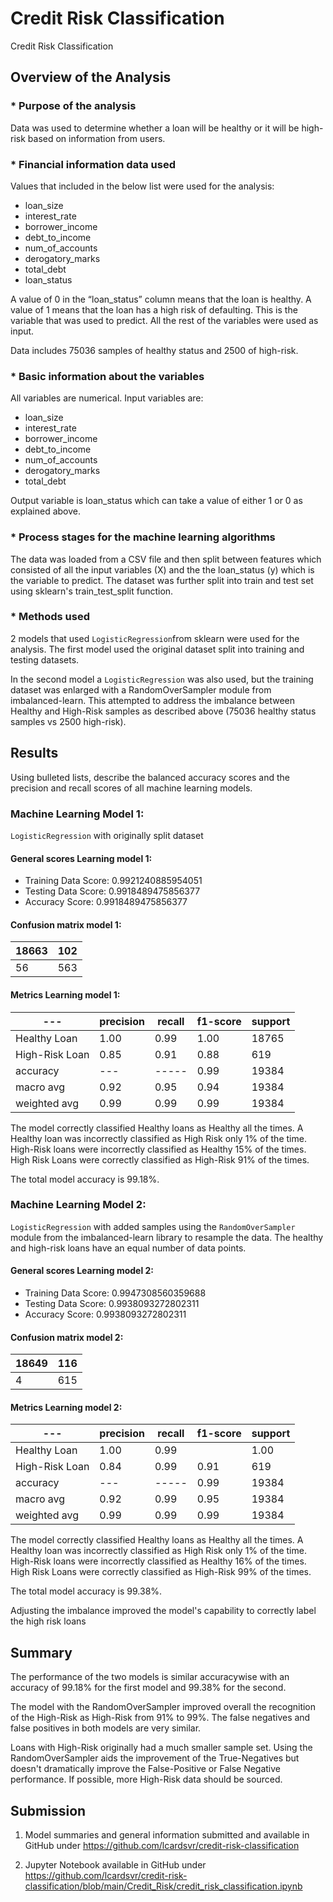 # Credit Risk Classification
Credit Risk Classification


## Overview of the Analysis


### * Purpose of the analysis

Data was used to determine whether a loan will be healthy or it will be high-risk based on information from users.

### * Financial information data used

Values that included in the below list were used for the analysis:

- loan_size 
- interest_rate
- borrower_income
- debt_to_income
- num_of_accounts
- derogatory_marks
- total_debt
- loan_status

A value of 0 in the “loan_status” column means that the loan is healthy. A value of 1 means that the loan has a high risk of defaulting. This is the variable that was used to predict. All the rest of the variables were used as input.

Data includes 75036 samples of healthy status and 2500 of high-risk.

### * Basic information about the variables 

All variables are numerical. Input variables are:

- loan_size 
- interest_rate
- borrower_income
- debt_to_income
- num_of_accounts
- derogatory_marks
- total_debt

Output variable is loan_status which can take a value of either 1 or 0 as explained above.

### * Process stages for the machine learning algorithms 

The data was loaded from a CSV file and then split between features which consisted of all the input variables (X) and the the loan_status (y) which is the variable to predict. The dataset was further split into train and test set using sklearn's train_test_split function.


### * Methods used

2 models that used `LogisticRegression`from sklearn were used for the analysis. The first model used the original dataset split into training and testing datasets.

In the second model a `LogisticRegression` was also used, but the training dataset was enlarged with a RandomOverSampler module from imbalanced-learn. This attempted to address the imbalance between Healthy and High-Risk samples as described above (75036 healthy status samples vs 2500 high-risk).

## Results

Using bulleted lists, describe the balanced accuracy scores and the precision and recall scores of all machine learning models.

### Machine Learning Model 1:

`LogisticRegression` with originally split dataset

#### General scores Learning model 1:

- Training Data Score: 0.9921240885954051
- Testing Data Score: 0.9918489475856377
- Accuracy Score: 0.9918489475856377

#### Confusion matrix model 1:

|18663|   102|
|--- | ---|
|56|563|


#### Metrics Learning model 1:

| ---|               precision   | recall  | f1-score  | support |
|----|---------      | ----------|----     | ---       |
|  Healthy Loan |      1.00  |    0.99 |     1.00 |    18765|
|High-Risk Loan  |     0.85  |    0.91  |    0.88 |      619|
 |     accuracy   |---|-----|               0.99   |  19384 |
 |    macro avg |      0.92|      0.95|      0.94|     19384 |
 | weighted avg |      0.99 |     0.99  |    0.99  |   19384|

The model correctly classified Healthy loans as Healthy all the times. A Healthy loan was incorrectly classified as High Risk only 1% of the time. High-Risk loans were incorrectly classified as Healthy 15% of the times. High Risk Loans were correctly classified as High-Risk 91% of the times. 

The total model accuracy is 99.18%. 


### Machine Learning Model 2:

`LogisticRegression` with added samples using the `RandomOverSampler` module from the imbalanced-learn library to resample the data. The healthy and high-risk loans have an equal number of data points. 

#### General scores Learning model 2:

- Training Data Score: 0.9947308560359688
- Testing Data Score: 0.9938093272802311
- Accuracy Score: 0.9938093272802311

#### Confusion matrix model 2:

|18649|   116|
|--- | ---|
|4|   615|

#### Metrics Learning model 2:

| ---|               precision   | recall  | f1-score  | support |
|----|---------      | ----------|----     | ---       |
|Healthy Loan       |1.00      |0.99|      |1.00 |    18765|
|High-Risk Loan |      0.84     | 0.99     | 0.91 |     619|
| accuracy |---|-----|                0.99  |   19384|
|macro avg |     0.92   |   0.99 |     0.95  |   19384|
| weighted avg|       0.99 |     0.99 |     0.99 |    19384|

The model correctly classified Healthy loans as Healthy all the times. A Healthy loan was incorrectly classified as High Risk only 1% of the time. High-Risk loans were incorrectly classified as Healthy 16% of the times. High Risk Loans were correctly classified as High-Risk 99% of the times. 

The total model accuracy is 99.38%. 

Adjusting the imbalance improved the model's capability to correctly label the high risk loans

## Summary

The performance of the two models is similar accuracywise with an accuracy of 99.18% for the first model and 99.38% for the second.

The model with the RandomOverSampler improved overall the recognition of the High-Risk as High-Risk from 91% to 99%. The false negatives and false positives in both models are very similar. 

Loans with High-Risk originally had a much smaller sample set. Using the RandomOverSampler aids the improvement of the True-Negatives but doesn't dramatically improve the False-Positive or False Negative performance. If possible, more High-Risk data should be sourced.


## Submission

1. Model summaries and general information submitted and available in GitHub under https://github.com/lcardsvr/credit-risk-classification

2. Jupyter Notebook available in GitHub under https://github.com/lcardsvr/credit-risk-classification/blob/main/Credit_Risk/credit_risk_classification.ipynb